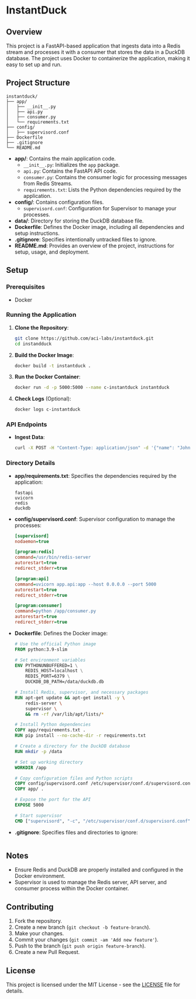 # InstantDuck

## Overview

This project is a FastAPI-based application that ingests data into a Redis stream and processes it with a consumer that stores the data in a DuckDB database. The project uses Docker to containerize the application, making it easy to set up and run.

## Project Structure

```
instantduck/
├── app/
│   ├── __init__.py
│   ├── api.py
│   ├── consumer.py
│   └── requirements.txt
├── config/
│   ├── supervisord.conf
├── Dockerfile
├── .gitignore
└── README.md
```

- **app/**: Contains the main application code.
  - `__init__.py`: Initializes the `app` package.
  - `api.py`: Contains the FastAPI API code.
  - `consumer.py`: Contains the consumer logic for processing messages from Redis Streams.
  - `requirements.txt`: Lists the Python dependencies required by the application.
- **config/**: Contains configuration files.
  - `supervisord.conf`: Configuration for Supervisor to manage your processes.
- **data/**: Directory for storing the DuckDB database file.
- **Dockerfile**: Defines the Docker image, including all dependencies and setup instructions.
- **.gitignore**: Specifies intentionally untracked files to ignore.
- **README.md**: Provides an overview of the project, instructions for setup, usage, and deployment.

## Setup

### Prerequisites

- Docker

### Running the Application

1. **Clone the Repository**:
   ```sh
   git clone https://github.com/aci-labs/instantduck.git
   cd instandduck
   ```

2. **Build the Docker Image**:
   ```sh
   docker build -t instantduck .
   ```

3. **Run the Docker Container**:
   ```sh
   docker run -d -p 5000:5000 --name c-instantduck instantduck
   ```

4. **Check Logs** (Optional):
   ```sh
   docker logs c-instantduck
   ```

### API Endpoints

- **Ingest Data**:
  ```sh
  curl -X POST -H "Content-Type: application/json" -d '{"name": "John Doe", "age": 34}' http://localhost:5000/ingest
  ```

### Directory Details

- **app/requirements.txt**: Specifies the dependencies required by the application:
  ```
  fastapi
  uvicorn
  redis
  duckdb
  ```

- **config/supervisord.conf**: Supervisor configuration to manage the processes:
  ```ini
  [supervisord]
  nodaemon=true

  [program:redis]
  command=/usr/bin/redis-server
  autorestart=true
  redirect_stderr=true

  [program:api]
  command=uvicorn app.api:app --host 0.0.0.0 --port 5000
  autorestart=true
  redirect_stderr=true

  [program:consumer]
  command=python /app/consumer.py
  autorestart=true
  redirect_stderr=true
  ```

- **Dockerfile**: Defines the Docker image:
  ```Dockerfile
  # Use the official Python image
  FROM python:3.9-slim

  # Set environment variables
  ENV PYTHONUNBUFFERED=1 \
      REDIS_HOST=localhost \
      REDIS_PORT=6379 \
      DUCKDB_DB_PATH=/data/duckdb.db

  # Install Redis, supervisor, and necessary packages
  RUN apt-get update && apt-get install -y \
      redis-server \
      supervisor \
      && rm -rf /var/lib/apt/lists/*

  # Install Python dependencies
  COPY app/requirements.txt .
  RUN pip install --no-cache-dir -r requirements.txt

  # Create a directory for the DuckDB database
  RUN mkdir -p /data

  # Set up working directory
  WORKDIR /app

  # Copy configuration files and Python scripts
  COPY config/supervisord.conf /etc/supervisor/conf.d/supervisord.conf
  COPY app/ .

  # Expose the port for the API
  EXPOSE 5000

  # Start supervisor
  CMD ["supervisord", "-c", "/etc/supervisor/conf.d/supervisord.conf"]
  ```

- **.gitignore**: Specifies files and directories to ignore:
  ```
  
  ```

## Notes

- Ensure Redis and DuckDB are properly installed and configured in the Docker environment.
- Supervisor is used to manage the Redis server, API server, and consumer process within the Docker container.

## Contributing

1. Fork the repository.
2. Create a new branch (`git checkout -b feature-branch`).
3. Make your changes.
4. Commit your changes (`git commit -am 'Add new feature'`).
5. Push to the branch (`git push origin feature-branch`).
6. Create a new Pull Request.

## License

This project is licensed under the MIT License - see the [LICENSE](LICENSE) file for details.